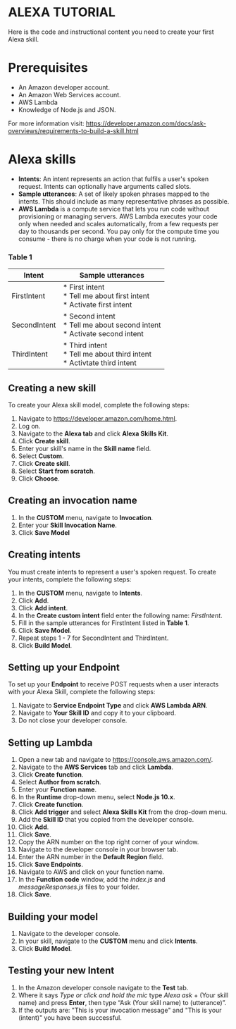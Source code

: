 # ALEXA TUTORIAL
Here is the code and instructional content you need to create your first Alexa skill.

# Prerequisites
* An Amazon developer account.
* An Amazon Web Services account.
* AWS Lambda
* Knowledge of Node.js and JSON.

For more information visit: https://developer.amazon.com/docs/ask-overviews/requirements-to-build-a-skill.html

# Alexa skills
*	__Intents__: An intent represents an action that fulfils a user's spoken request. Intents can optionally have arguments called slots.
*	__Sample utterances__: A set of likely spoken phrases mapped to the intents. This should include as many representative phrases as possible.
*	__AWS Lambda__ is a compute service that lets you run code without provisioning or managing servers. AWS Lambda executes your code only when needed and scales automatically, from a few requests per day to thousands per second. You pay only for the compute time you consume - there is no charge when your code is not running. 

### Table 1
| Intent     | Sample utterances|
|------------|-------------------|
| FirstIntent | * First intent <br> * Tell me about first intent <br> * Activate first intent|
| SecondIntent| * Second intent <br> * Tell me about second intent <br> * Activate second intent|
| ThirdIntent | * Third intent <br> * Tell me about third intent <br> * Activtate third intent |

## Creating a new skill
To create your Alexa skill model, complete the following steps:

1.	Navigate to https://developer.amazon.com/home.html. 
2.	Log on.
3.	Navigate to the __Alexa tab__ and click __Alexa Skills Kit__.
4.	Click __Create skill__.
5.  Enter your skill's name in the __Skill name__ field.
6.  Select __Custom__.
7.  Click __Create skill__.
8.  Select __Start from scratch__.
9.  Click __Choose__.

## Creating an invocation name

1.  In the __CUSTOM__ menu, navigate to __Invocation__.
2.  Enter your __Skill Invocation Name__.
3.  Click __Save Model__

## Creating intents
You must create intents to represent a user's spoken request. To create your intents, complete the following steps:

1.  In the __CUSTOM__ menu, navigate to __Intents__.
2.  Click __Add__.
3.  Click __Add intent__.
4.  In the __Create custom intent__ field enter the following name: _FirstIntent_.
5.  Fill in the sample utterances for FirstIntent listed in __Table 1__.
6.  Click __Save Model__.
7.  Repeat steps 1 - 7 for SecondIntent and ThirdIntent.
8.	Click __Build Model__.

## Setting up your Endpoint
To set up your __Endpoint__ to receive POST requests when a user interacts with your Alexa Skill, complete the following steps:

1.  Navigate to __Service Endpoint Type__ and click __AWS Lambda ARN__.
2.  Navigate to __Your Skill ID__ and copy it to your clipboard.
3.  Do not close your developer console.

## Setting up Lambda

1.	Open a new tab and navigate to https://console.aws.amazon.com/.
2.	Navigate to the __AWS Services__ tab and click __Lambda__.
3.	Click __Create function__.
4.  Select __Author from scratch__.
5.  Enter your __Function name__.
6.  In the __Runtime__ drop-down menu, select __Node.js 10.x__.
7.  Click __Create function__.
8.  Click __Add trigger__ and select __Alexa Skills Kit__ from the drop-down menu. 
9.  Add the __Skill ID__ that you copied from the developer console.
10. Click __Add__.
11. Click __Save__.
12. Copy the ARN number on the top right corner of your window.
13. Navigate to the developer console in your browser tab. 
14. Enter the ARN number in the __Default Region__ field.
15. Click __Save Endpoints__.
16. Navigate to AWS and click on your function name.
17. In the __Function code__ window, add the _index.js_ and _messageResponses.js_ files to your folder.
18. Click __Save__.

## Building your model

1.  Navigate to the developer console.
2.  In your skill, navigate to the __CUSTOM__ menu and click __Intents__.
3.  Click __Build Model__.

## Testing your new Intent
1.	In the Amazon developer console navigate to the __Test__ tab.
4.	Where it says _Type or click and hold the mic_ type _Alexa ask_ + (Your skill name) and press __Enter__, then type “Ask (Your skill name) to (utterance)”. 
5.	If the outputs are: "This is your invocation message" and "This is your (intent)" you have been successful.
